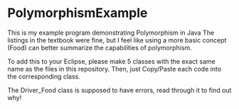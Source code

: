 # PolymorphismExample
This is my example program demonstrating Polymorphism in Java
The listings in the textbook were fine, but I feel like using a more basic concept (Food) can better summarize the capabilities of polymorphism.

To add this to your Eclipse, please make 5 classes with the exact same name as the files in this repository.
Then, just Copy/Paste each code into the corresponding class.

The Driver_Food class is supposed to have errors, read through it to find out why!
